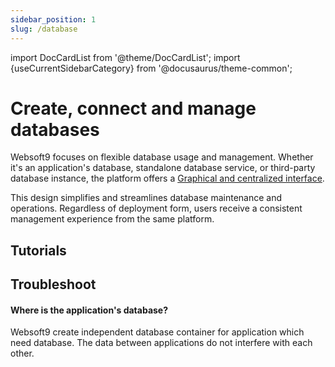 ```yaml
---
sidebar_position: 1
slug: /database
---
```


import DocCardList from '@theme/DocCardList';
import {useCurrentSidebarCategory} from '@docusaurus/theme-common';

# Create, connect and manage databases

Websoft9 focuses on flexible database usage and management. Whether it's an application's database, standalone database service, or third-party database instance, the platform offers a [Graphical and centralized interface](./dbtools).  

This design simplifies and streamlines database maintenance and operations. Regardless of deployment form, users receive a consistent management experience from the same platform.

## Tutorials

<DocCardList items={useCurrentSidebarCategory().items}/>

## Troubleshoot

#### Where is the application's database?

Websoft9 create independent database container for application which need database. The data between applications do not interfere with each other.   
